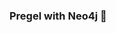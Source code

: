 ### Pregel with Neo4j 🚀

























































































































 























